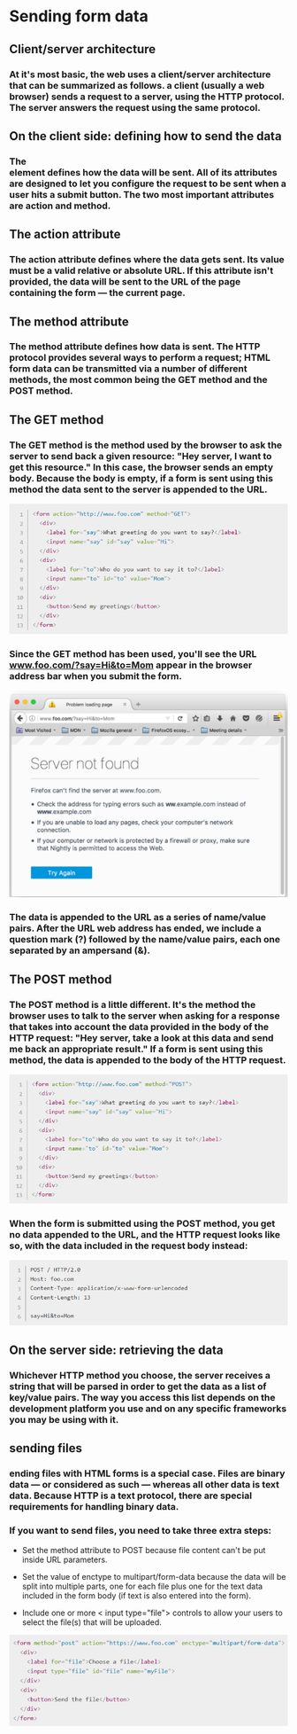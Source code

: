 # Sending form data

## Client/server architecture
### At it's most basic, the web uses a client/server architecture that can be summarized as follows. a client (usually a web browser) sends a request to a server, using the HTTP protocol. The server answers the request using the same protocol.


## On the client side: defining how to send the data

### The <form> element defines how the data will be sent. All of its attributes are designed to let you configure the request to be sent when a user hits a submit button. The two most important attributes are action and method.

## The action attribute
### The action attribute defines where the data gets sent. Its value must be a valid relative or absolute URL. If this attribute isn't provided, the data will be sent to the URL of the page containing the form — the current page.

## The method attribute
### The method attribute defines how data is sent. The HTTP protocol provides several ways to perform a request; HTML form data can be transmitted via a number of different methods, the most common being the GET method and the POST method.


## The GET method
### The GET method is the method used by the browser to ask the server to send back a given resource: "Hey server, I want to get this resource." In this case, the browser sends an empty body. Because the body is empty, if a form is sent using this method the data sent to the server is appended to the URL.

![image](image/get-method.PNG)

### Since the GET method has been used, you'll see the URL www.foo.com/?say=Hi&to=Mom appear in the browser address bar when you submit the form.

![image](image/get.PNG)

### The data is appended to the URL as a series of name/value pairs. After the URL web address has ended, we include a question mark (?) followed by the name/value pairs, each one separated by an ampersand (&). 


## The POST method
### The POST method is a little different. It's the method the browser uses to talk to the server when asking for a response that takes into account the data provided in the body of the HTTP request: "Hey server, take a look at this data and send me back an appropriate result." If a form is sent using this method, the data is appended to the body of the HTTP request.
![image](image/post-method.PNG)

### When the form is submitted using the POST method, you get no data appended to the URL, and the HTTP request looks like so, with the data included in the request body instead:
![image](image/post.PNG)

## On the server side: retrieving the data
### Whichever HTTP method you choose, the server receives a string that will be parsed in order to get the data as a list of key/value pairs. The way you access this list depends on the development platform you use and on any specific frameworks you may be using with it.
## sending files
### ending files with HTML forms is a special case. Files are binary data — or considered as such — whereas all other data is text data. Because HTTP is a text protocol, there are special requirements for handling binary data.
### If you want to send files, you need to take three extra steps:

- Set the method attribute to POST because file content can't be put inside URL parameters.

- Set the value of enctype to multipart/form-data because the data will be split into multiple parts, one for each file plus one for the text data included in the form body (if text is also entered into the form).

- Include one or more < input type="file"> controls to allow your users to select the file(s) that will be uploaded.

![image](image/files.PNG)


